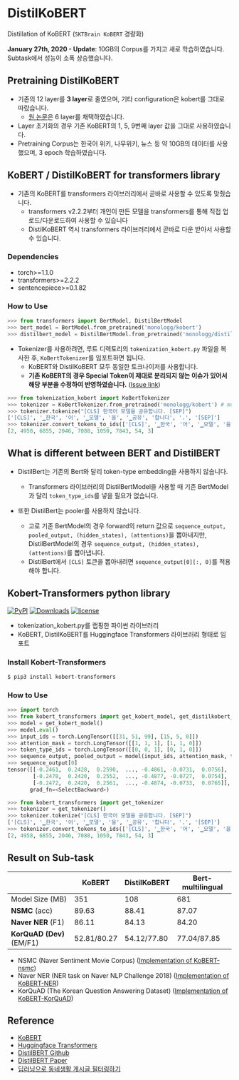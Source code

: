 # DistilKoBERT

Distillation of KoBERT (`SKTBrain KoBERT` 경량화)

**January 27th, 2020 - Update**: 10GB의 Corpus를 가지고 새로 학습하였습니다. Subtask에서 성능이 소폭 상승했습니다.

## Pretraining DistilKoBERT

- 기존의 12 layer를 **3 layer**로 줄였으며, 기타 configuration은 kobert를 그대로 따랐습니다.
  - [원 논문](https://arxiv.org/abs/1910.01108)은 6 layer를 채택하였습니다.
- Layer 초기화의 경우 기존 KoBERT의 1, 5, 9번째 layer 값을 그대로 사용하였습니다.
- Pretraining Corpus는 한국어 위키, 나무위키, 뉴스 등 약 10GB의 데이터를 사용했으며, 3 epoch 학습하였습니다.

## KoBERT / DistilKoBERT for transformers library

- 기존의 KoBERT를 transformers 라이브러리에서 곧바로 사용할 수 있도록 맞췄습니다.
  - transformers v2.2.2부터 개인이 만든 모델을 transformers를 통해 직접 업로드/다운로드하여 사용할 수 있습니다
  - DistilKoBERT 역시 transformers 라이브러리에서 곧바로 다운 받아서 사용할 수 있습니다.

### Dependencies

- torch>=1.1.0
- transformers>=2.2.2
- sentencepiece>=0.1.82

### How to Use

```python
>>> from transformers import BertModel, DistilBertModel
>>> bert_model = BertModel.from_pretrained('monologg/kobert')
>>> distilbert_model = DistilBertModel.from_pretrained('monologg/distilkobert')
```

- Tokenizer를 사용하려면, 루트 디렉토리의 `tokenization_kobert.py` 파일을 복사한 후, `KoBertTokenizer`를 임포트하면 됩니다.
  - KoBERT와 DistilKoBERT 모두 동일한 토크나이저를 사용합니다.
  - **기존 KoBERT의 경우 Special Token이 제대로 분리되지 않는 이슈가 있어서 해당 부분을 수정하여 반영하였습니다.** ([Issue link](https://github.com/SKTBrain/KoBERT/issues/11))

```python
>>> from tokenization_kobert import KoBertTokenizer
>>> tokenizer = KoBertTokenizer.from_pretrained('monologg/kobert') # monologg/distilkobert도 동일
>>> tokenizer.tokenize("[CLS] 한국어 모델을 공유합니다. [SEP]")
['[CLS]', '▁한국', '어', '▁모델', '을', '▁공유', '합니다', '.', '[SEP]']
>>> tokenizer.convert_tokens_to_ids(['[CLS]', '▁한국', '어', '▁모델', '을', '▁공유', '합니다', '.', '[SEP]'])
[2, 4958, 6855, 2046, 7088, 1050, 7843, 54, 3]
```

## What is different between BERT and DistilBERT

- DistilBert는 기존의 Bert와 달리 token-type embedding을 사용하지 않습니다.

  - Transformers 라이브러리의 DistilBertModel을 사용할 때 기존 BertModel 과 달리 `token_type_ids`를 넣을 필요가 없습니다.

- 또한 DistilBert는 pooler를 사용하지 않습니다.

  - 고로 기존 BertModel의 경우 forward의 return 값으로 `sequence_output, pooled_output, (hidden_states), (attentions)`을 뽑아내지만, DistilBertModel의 경우 `sequence_output, (hidden_states), (attentions)`를 뽑아냅니다.
  - DistilBert에서 `[CLS]` 토큰을 뽑아내려면 `sequence_output[0][:, 0]`를 적용해야 합니다.

## Kobert-Transformers python library

[![PyPI](https://img.shields.io/pypi/v/kobert-transformers)](https://pypi.org/project/kobert-transformers/)
[![Downloads](https://pepy.tech/badge/kobert-transformers)](https://pepy.tech/project/kobert-transformers)
[![license](https://img.shields.io/badge/license-Apache%202.0-red)](https://github.com/monologg/DistilKoBERT/blob/master/LICENSE)

- tokenization_kobert.py를 랩핑한 파이썬 라이브러리
- KoBERT, DistilKoBERT를 Huggingface Transformers 라이브러리 형태로 임포트

### Install Kobert-Transformers

```bash
$ pip3 install kobert-transformers
```

### How to Use

```python
>>> import torch
>>> from kobert_transformers import get_kobert_model, get_distilkobert_model
>>> model = get_kobert_model()
>>> model.eval()
>>> input_ids = torch.LongTensor([[31, 51, 99], [15, 5, 0]])
>>> attention_mask = torch.LongTensor([[1, 1, 1], [1, 1, 0]])
>>> token_type_ids = torch.LongTensor([[0, 0, 1], [0, 1, 0]])
>>> sequence_output, pooled_output = model(input_ids, attention_mask, token_type_ids)
>>> sequence_output[0]
tensor([[-0.2461,  0.2428,  0.2590,  ..., -0.4861, -0.0731,  0.0756],
        [-0.2478,  0.2420,  0.2552,  ..., -0.4877, -0.0727,  0.0754],
        [-0.2472,  0.2420,  0.2561,  ..., -0.4874, -0.0733,  0.0765]],
       grad_fn=<SelectBackward>)
```

```python
>>> from kobert_transformers import get_tokenizer
>>> tokenizer = get_tokenizer()
>>> tokenizer.tokenize("[CLS] 한국어 모델을 공유합니다. [SEP]")
['[CLS]', '▁한국', '어', '▁모델', '을', '▁공유', '합니다', '.', '[SEP]']
>>> tokenizer.convert_tokens_to_ids(['[CLS]', '▁한국', '어', '▁모델', '을', '▁공유', '합니다', '.', '[SEP]'])
[2, 4958, 6855, 2046, 7088, 1050, 7843, 54, 3]
```

## Result on Sub-task

|                           | KoBERT      | DistilKoBERT | Bert-multilingual |
| ------------------------- | ----------- | ------------ | ----------------- |
| Model Size (MB)           | 351         | 108          | 681               |
| **NSMC** (acc)            | 89.63       | 88.41        | 87.07             |
| **Naver NER** (F1)        | 86.11       | 84.13        | 84.20             |
| **KorQuAD (Dev)** (EM/F1) | 52.81/80.27 | 54.12/77.80  | 77.04/87.85       |

- NSMC (Naver Sentiment Movie Corpus) ([Implementation of KoBERT-nsmc](https://github.com/monologg/KoBERT-nsmc))
- Naver NER (NER task on Naver NLP Challenge 2018) ([Implementation of KoBERT-NER](https://github.com/monologg/KoBERT-NER))
- KorQuAD (The Korean Question Answering Dataset) ([Implementation of KoBERT-KorQuAD](https://github.com/monologg/KoBERT-KorQuAD))

## Reference

- [KoBERT](https://github.com/SKTBrain/KoBERT)
- [Huggingface Transformers](https://github.com/huggingface/transformers)
- [DistilBERT Github](https://github.com/huggingface/transformers/blob/master/examples/distillation/README.md)
- [DistilBERT Paper](https://arxiv.org/abs/1910.01108)
- [딥러닝으로 동네생활 게시글 필터링하기](https://medium.com/daangn/%EB%94%A5%EB%9F%AC%EB%8B%9D%EC%9C%BC%EB%A1%9C-%EB%8F%99%EB%84%A4%EC%83%9D%ED%99%9C-%EA%B2%8C%EC%8B%9C%EA%B8%80-%ED%95%84%ED%84%B0%EB%A7%81%ED%95%98%EA%B8%B0-263cfe4bc58d)
